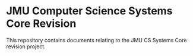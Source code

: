 # JMU Computer Science Systems Core Revision

This repository contains documents relating to the JMU CS Systems Core revision project.
